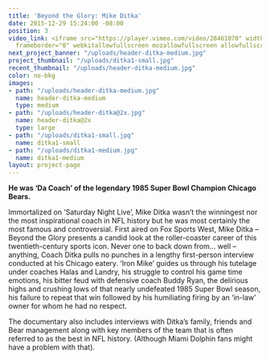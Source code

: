 ```yaml
---
title: 'Beyond the Glory: Mike Ditka'
date: 2015-12-29 15:24:00 -08:00
position: 3
video_link: <iframe src="https://player.vimeo.com/video/28461070" width="640" height="480"
  frameborder="0" webkitallowfullscreen mozallowfullscreen allowfullscreen></iframe>
next_project_banner: "/uploads/header-ditka-medium.jpg"
project_thumbnail: "/uploads/ditka1-small.jpg"
recent_thumbnail: "/uploads/header-ditka-medium.jpg"
color: no-bkg
images:
- path: "/uploads/header-ditka-medium.jpg"
  name: header-ditka-medium
  type: medium
- path: "/uploads/header-ditka@2x.jpg"
  name: header-ditka@2x
  type: large
- path: "/uploads/ditka1-small.jpg"
  name: ditka1-small
- path: "/uploads/ditka1-medium.jpg"
  name: ditka1-medium
layout: project-page
---
```


**He was ‘Da Coach’ of the legendary 1985 Super Bowl Champion Chicago Bears.**

Immortalized on ‘Saturday Night Live’, Mike Ditka wasn’t the winningest nor the most inspirational coach in NFL history but he was most certainly the most famous and controversial. First aired on Fox Sports West, Mike Ditka – Beyond the Glory presents a candid look at the roller-coaster career of this twentieth-century sports icon. Never one to back down from… well – anything, Coach Ditka pulls no punches in a lengthy first-person interview conducted at his Chicago eatery. ‘Iron Mike’ guides us through his tutelage under coaches Halas and Landry, his struggle to control his game time emotions, his bitter feud with defensive coach Buddy Ryan, the delirious highs and crushing lows of that nearly undefeated 1985 Super Bowl season, his failure to repeat that win followed by his humiliating firing by an ‘in-law’ owner for whom he had no respect.

The documentary also includes interviews with Ditka’s family, friends and Bear management along with key members of the team that is often referred to as the best in NFL history. (Although Miami Dolphin fans might have a problem with that).
